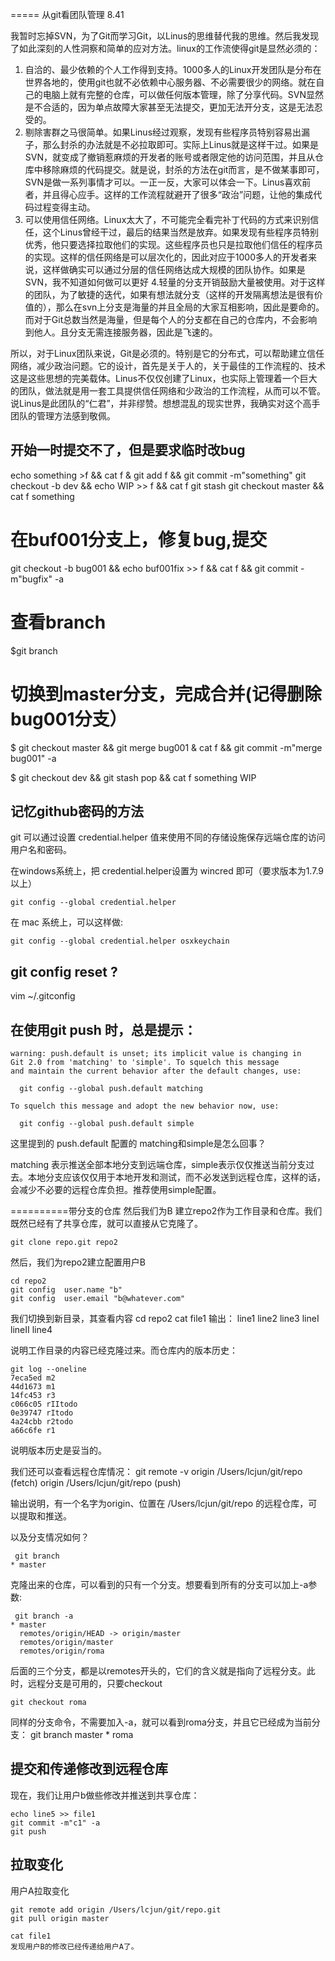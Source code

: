 =====
从git看团队管理 8.41

我暂时忘掉SVN，为了Git而学习Git，以Linus的思维替代我的思维。然后我发现了如此深刻的人性洞察和简单的应对方法。linux的工作流使得git是显然必须的：

1. 自洽的、最少依赖的个人工作得到支持。1000多人的Linux开发团队是分布在世界各地的，使用git也就不必依赖中心服务器、不必需要很少的网络。就在自己的电脑上就有完整的仓库，可以做任何版本管理，除了分享代码。SVN显然是不合适的，因为单点故障大家甚至无法提交，更加无法开分支，这是无法忍受的。
2. 剔除害群之马很简单。如果Linus经过观察，发现有些程序员特别容易出漏子，那么封杀的办法就是不必拉取即可。实际上Linus就是这样干过。如果是SVN，就变成了撤销惹麻烦的开发者的账号或者限定他的访问范围，并且从仓库中移除麻烦的代码提交。就是说，封杀的方法在git而言，是不做某事即可，SVN是做一系列事情才可以。一正一反，大家可以体会一下。Linus喜欢前者，并且得心应手。这样的工作流程就避开了很多“政治”问题，让他的集成代码过程变得主动。
3. 可以使用信任网络。Linux太大了，不可能完全看完补丁代码的方式来识别信任，这个Linus曾经干过，最后的结果当然是放弃。如果发现有些程序员特别优秀，他只要选择拉取他们的实现。这些程序员也只是拉取他们信任的程序员的实现。这样的信任网络是可以层次化的，因此对应于1000多人的开发者来说，这样做确实可以通过分层的信任网络达成大规模的团队协作。如果是SVN，我不知道如何做可以更好
4.轻量的分支开销鼓励大量被使用。对于这样的团队，为了敏捷的迭代，如果有想法就分支（这样的开发隔离想法是很有价值的），那么在svn上分支是海量的并且全局的大家互相影响，因此是要命的。而对于Git总数当然是海量，但是每个人的分支都在自己的仓库内，不会影响到他人。且分支无需连接服务器，因此是飞速的。

所以，对于Linux团队来说，Git是必须的。特别是它的分布式，可以帮助建立信任网络，减少政治问题。它的设计，首先是关于人的，关于最佳的工作流程的、技术这是这些思想的完美载体。Linus不仅仅创建了Linux，也实际上管理着一个巨大的团队，做法就是用一套工具提供信任网络和少政治的工作流程，从而可以不管。说Linus是此团队的“仁君”，并非缪赞。想想混乱的现实世界，我确实对这个高手团队的管理方法感到敬佩。


## 开始一时提交不了，但是要求临时改bug 

echo something >f && cat  f & git add f  && git commit -m"something"
git checkout -b dev && echo WIP >> f && cat f
git stash
git checkout master && cat f
something
# 在buf001分支上，修复bug,提交
git checkout -b bug001 && echo buf001fix >> f && cat f && git commit -m"bugfix" -a
# 查看branch
$git branch
# 切换到master分支，完成合并(记得删除bug001分支）
$ git checkout master && git merge bug001 & cat f && git commit -m"merge bug001" -a 

$ git checkout dev && git stash pop && cat f
something
WIP


## 记忆github密码的方法

git 可以通过设置 credential.helper 值来使用不同的存储设施保存远端仓库的访问用户名和密码。

在windows系统上，把 credential.helper设置为  wincred 即可（要求版本为1.7.9以上）

    git config --global credential.helper

在 mac 系统上，可以这样做:

    git config --global credential.helper osxkeychain

## git config reset ?

vim ~/.gitconfig

## 在使用git push 时，总是提示：

    warning: push.default is unset; its implicit value is changing in 
    Git 2.0 from 'matching' to 'simple'. To squelch this message 
    and maintain the current behavior after the default changes, use: 

      git config --global push.default matching

    To squelch this message and adopt the new behavior now, use: 

      git config --global push.default simple

这里提到的 push.default 配置的 matching和simple是怎么回事？

matching 表示推送全部本地分支到远端仓库，simple表示仅仅推送当前分支过去。本地分支应该仅仅用于本地开发和测试，而不必发送到远程仓库，这样的话，会减少不必要的远程仓库负担。推荐使用simple配置。


==========带分支的仓库
然后我们为B 建立repo2作为工作目录和仓库。我们既然已经有了共享仓库，就可以直接从它克隆了。

    git clone repo.git repo2

然后，我们为repo2建立配置用户B

    cd repo2
    git config  user.name "b"
    git config  user.email "b@whatever.com"


我们切换到新目录，其查看内容
    cd repo2
    cat file1
输出：
    line1
    line2
    line3
    lineI
    lineII
    line4

说明工作目录的内容已经克隆过来。而仓库内的版本历史：

    git log --oneline
    7eca5ed m2
    44d1673 m1
    14fc453 r3
    c066c05 rIItodo
    0e39747 rItodo
    4a24cbb r2todo
    a66c6fe r1
说明版本历史是妥当的。

我们还可以查看远程仓库情况：
    git remote -v
    origin  /Users/lcjun/git/repo (fetch)
    origin  /Users/lcjun/git/repo (push)

输出说明，有一个名字为origin、位置在 /Users/lcjun/git/repo 的远程仓库，可以提取和推送。

以及分支情况如何？

     git branch
    * master
克隆出来的仓库，可以看到的只有一个分支。想要看到所有的分支可以加上-a参数:

     git branch -a
    * master
      remotes/origin/HEAD -> origin/master
      remotes/origin/master
      remotes/origin/roma
后面的三个分支，都是以remotes开头的，它们的含义就是指向了远程分支。此时，远程分支是可用的，只要checkout

    git checkout roma 
同样的分支命令，不需要加入-a，就可以看到roma分支，并且它已经成为当前分支：
    git branch
      master
    * roma


## 提交和传递修改到远程仓库

现在，我们让用户b做些修改并推送到共享仓库：

    echo line5 >> file1
    git commit -m"c1" -a
    git push 

## 拉取变化

用户A拉取变化

    git remote add origin /Users/lcjun/git/repo.git
    git pull origin master

    cat file1
    发现用户B的修改已经传递给用户A了。
